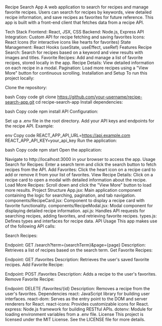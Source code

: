 Recipe Search App
A web application to search for recipes and manage favorite recipes. Users can search for recipes by keywords, view detailed recipe information, and save recipes as favorites for future reference. This app is built with a front-end client that fetches data from a recipe API.

Tech Stack
Frontend: React, JSX, CSS
Backend: Node.js, Express
API Integration: Custom API for recipe fetching and saving favorites
Icons: React Icons (for interactive icons like hearts for favorites)
State Management: React Hooks (useState, useEffect, useRef)
Features
Recipe Search: Search for recipes based on a keyword and view results with images and titles.
Favorite Recipes: Add and manage a list of favorite recipes, stored locally in the app.
Recipe Details: View detailed information on each recipe in a modal.
Pagination: Load more recipes using a "View More" button for continuous scrolling.
Installation and Setup
To run this project locally:

Clone the repository:

bash
Copy code
git clone https://github.com/your-username/recipe-search-app.git
cd recipe-search-app
Install dependencies:

bash
Copy code
npm install
API Configuration:

Set up a .env file in the root directory.
Add your API keys and endpoints for the recipe API.
Example:

env
Copy code
REACT_APP_API_URL=https://api.example.com
REACT_APP_API_KEY=your_api_key
Run the application:

bash
Copy code
npm start
Open the application:

Navigate to http://localhost:3000 in your browser to access the app.
Usage
Search for Recipes: Enter a search term and click the search button to fetch recipes from the API.
Add Favorites: Click the heart icon on a recipe card to add or remove it from your list of favorites.
View Recipe Details: Click on a recipe card to open a modal with detailed information about the recipe.
Load More Recipes: Scroll down and click the "View More" button to load more results.
Project Structure
App.jsx: Main application component containing the logic for searching, pagination, and tab navigation.
components/RecipeCard.jsx: Component to display a recipe card with favorite functionality.
components/RecipeModal.jsx: Modal component for displaying detailed recipe information.
api.js: Handles API requests for searching recipes, adding favorites, and retrieving favorite recipes.
types.js: Defines types and interfaces for recipe data.
API Usage
This app makes use of the following API calls:

Search Recipes:

Endpoint: GET /search?term={searchTerm}&page={page}
Description: Retrieves a list of recipes based on the search term.
Get Favorite Recipes:

Endpoint: GET /favorites
Description: Retrieves the user's saved favorite recipes.
Add Favorite Recipe:

Endpoint: POST /favorites
Description: Adds a recipe to the user's favorites.
Remove Favorite Recipe:

Endpoint: DELETE /favorites/{id}
Description: Removes a recipe from the user's favorites.
Dependencies
react: JavaScript library for building user interfaces.
react-dom: Serves as the entry point to the DOM and server renderers for React.
react-icons: Provides customizable icons for React.
express: Node.js framework for building RESTful APIs.
dotenv: Module for loading environment variables from a .env file.
License
This project is licensed under the MIT License. See the LICENSE file for more details.

